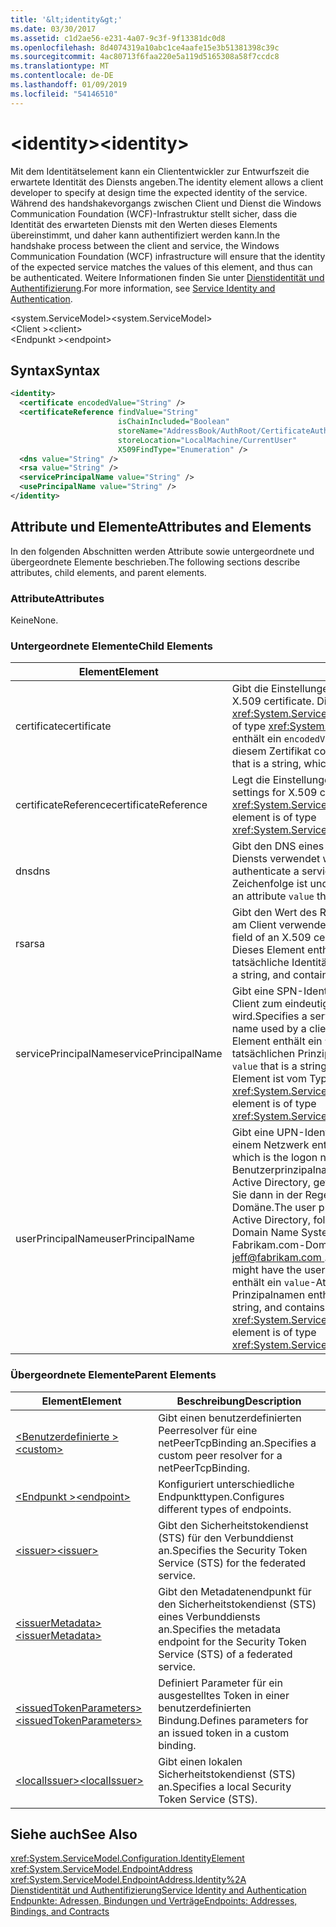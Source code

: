 ```yaml
---
title: '&lt;identity&gt;'
ms.date: 03/30/2017
ms.assetid: c1d2ae56-e231-4a07-9c3f-9f13381dc0d8
ms.openlocfilehash: 8d4074319a10abc1ce4aafe15e3b51381398c39c
ms.sourcegitcommit: 4ac80713f6faa220e5a119d5165308a58f7ccdc8
ms.translationtype: MT
ms.contentlocale: de-DE
ms.lasthandoff: 01/09/2019
ms.locfileid: "54146510"
---
```

# <a name="ltidentitygt"></a><span data-ttu-id="269cd-102">&lt;identity&gt;</span><span class="sxs-lookup"><span data-stu-id="269cd-102">&lt;identity&gt;</span></span>
<span data-ttu-id="269cd-103">Mit dem Identitätselement kann ein Cliententwickler zur Entwurfszeit die erwartete Identität des Diensts angeben.</span><span class="sxs-lookup"><span data-stu-id="269cd-103">The identity element allows a client developer to specify at design time the expected identity of the service.</span></span> <span data-ttu-id="269cd-104">Während des handshakevorgangs zwischen Client und Dienst die Windows Communication Foundation (WCF)-Infrastruktur stellt sicher, dass die Identität des erwarteten Diensts mit den Werten dieses Elements übereinstimmt, und daher kann authentifiziert werden kann.</span><span class="sxs-lookup"><span data-stu-id="269cd-104">In the handshake process between the client and service, the Windows Communication Foundation (WCF) infrastructure will ensure that the identity of the expected service matches the values of this element, and thus can be authenticated.</span></span> <span data-ttu-id="269cd-105">Weitere Informationen finden Sie unter [Dienstidentität und Authentifizierung](../../../../../docs/framework/wcf/feature-details/service-identity-and-authentication.md).</span><span class="sxs-lookup"><span data-stu-id="269cd-105">For more information, see [Service Identity and Authentication](../../../../../docs/framework/wcf/feature-details/service-identity-and-authentication.md).</span></span>  
  
 <span data-ttu-id="269cd-106">\<system.ServiceModel></span><span class="sxs-lookup"><span data-stu-id="269cd-106">\<system.ServiceModel></span></span>  
<span data-ttu-id="269cd-107">\<Client ></span><span class="sxs-lookup"><span data-stu-id="269cd-107">\<client></span></span>  
<span data-ttu-id="269cd-108">\<Endpunkt ></span><span class="sxs-lookup"><span data-stu-id="269cd-108">\<endpoint></span></span>  
  
## <a name="syntax"></a><span data-ttu-id="269cd-109">Syntax</span><span class="sxs-lookup"><span data-stu-id="269cd-109">Syntax</span></span>  
  
```xml  
<identity>
  <certificate encodedValue="String" />
  <certificateReference findValue="String"
                        isChainIncluded="Boolean"
                        storeName="AddressBook/AuthRoot/CertificateAuthority/Disallowed/My/Root/TrustedPeople/TrustedPublisher"
                        storeLocation="LocalMachine/CurrentUser"
                        X509FindType="Enumeration" />
  <dns value="String" />
  <rsa value="String" />
  <servicePrincipalName value="String" />
  <usePrincipalName value="String" />
</identity>
```  
  
## <a name="attributes-and-elements"></a><span data-ttu-id="269cd-110">Attribute und Elemente</span><span class="sxs-lookup"><span data-stu-id="269cd-110">Attributes and Elements</span></span>  
 <span data-ttu-id="269cd-111">In den folgenden Abschnitten werden Attribute sowie untergeordnete und übergeordnete Elemente beschrieben.</span><span class="sxs-lookup"><span data-stu-id="269cd-111">The following sections describe attributes, child elements, and parent elements.</span></span>  
  
### <a name="attributes"></a><span data-ttu-id="269cd-112">Attribute</span><span class="sxs-lookup"><span data-stu-id="269cd-112">Attributes</span></span>  
 <span data-ttu-id="269cd-113">Keine</span><span class="sxs-lookup"><span data-stu-id="269cd-113">None.</span></span>  
  
### <a name="child-elements"></a><span data-ttu-id="269cd-114">Untergeordnete Elemente</span><span class="sxs-lookup"><span data-stu-id="269cd-114">Child Elements</span></span>  
  
|<span data-ttu-id="269cd-115">Element</span><span class="sxs-lookup"><span data-stu-id="269cd-115">Element</span></span>|<span data-ttu-id="269cd-116">Beschreibung</span><span class="sxs-lookup"><span data-stu-id="269cd-116">Description</span></span>|  
|-------------|-----------------|  
|<span data-ttu-id="269cd-117">certificate</span><span class="sxs-lookup"><span data-stu-id="269cd-117">certificate</span></span>|<span data-ttu-id="269cd-118">Gibt die Einstellungen eines X.509-Zertifikats an.</span><span class="sxs-lookup"><span data-stu-id="269cd-118">Specifies settings of an X.509 certificate.</span></span> <span data-ttu-id="269cd-119">Dieses Element ist vom Typ <xref:System.ServiceModel.Configuration.CertificateElement>.</span><span class="sxs-lookup"><span data-stu-id="269cd-119">This element is of type <xref:System.ServiceModel.Configuration.CertificateElement>.</span></span> <span data-ttu-id="269cd-120">Es enthält ein `encodedValue`-Attribut, das eine Zeichenfolge ist, die den von diesem Zertifikat codierten Wert angibt.</span><span class="sxs-lookup"><span data-stu-id="269cd-120">It contains an attribute `encodedValue` that is a string, which specifies the value encoded by this certificate.</span></span>|  
|<span data-ttu-id="269cd-121">certificateReference</span><span class="sxs-lookup"><span data-stu-id="269cd-121">certificateReference</span></span>|<span data-ttu-id="269cd-122">Legt die Einstellungen für die X.509-Zertifikatüberprüfung fest.</span><span class="sxs-lookup"><span data-stu-id="269cd-122">Specifies settings for X.509 certificate validation.</span></span> <span data-ttu-id="269cd-123">Dieses Element ist vom Typ <xref:System.ServiceModel.Configuration.CertificateReferenceElement>.</span><span class="sxs-lookup"><span data-stu-id="269cd-123">This element is of type <xref:System.ServiceModel.Configuration.CertificateReferenceElement>.</span></span>|  
|<span data-ttu-id="269cd-124">dns</span><span class="sxs-lookup"><span data-stu-id="269cd-124">dns</span></span>|<span data-ttu-id="269cd-125">Gibt den DNS eines X.509-Zertifikats an, das zum Authentifizieren eines Diensts verwendet wird.</span><span class="sxs-lookup"><span data-stu-id="269cd-125">Specifies the DNS of an X.509 certificate used to authenticate a service.</span></span> <span data-ttu-id="269cd-126">Dieses Element enthält ein `value`-Attribut, das eine Zeichenfolge ist und die tatsächliche Identität enthält.</span><span class="sxs-lookup"><span data-stu-id="269cd-126">This element contains an attribute `value` that is a string, and contains the actual identity.</span></span>|  
|<span data-ttu-id="269cd-127">rsa</span><span class="sxs-lookup"><span data-stu-id="269cd-127">rsa</span></span>|<span data-ttu-id="269cd-128">Gibt den Wert des RSA-Felds eines für die Authentifizierung eines Diensts am Client verwendeten X.509-Zertifikats an.</span><span class="sxs-lookup"><span data-stu-id="269cd-128">Specifies the value of the RSA field of an X.509 certificate used to authenticate a service to a client.</span></span> <span data-ttu-id="269cd-129">Dieses Element enthält ein `value`-Attribut, das eine Zeichenfolge ist und die tatsächliche Identität enthält.</span><span class="sxs-lookup"><span data-stu-id="269cd-129">This element contains an attribute `value` that is a string, and contains the actual identity</span></span>|  
|<span data-ttu-id="269cd-130">servicePrincipalName</span><span class="sxs-lookup"><span data-stu-id="269cd-130">servicePrincipalName</span></span>|<span data-ttu-id="269cd-131">Gibt eine SPN-Identität an, die dem Prinzipalnamen entspricht, der vom Client zum eindeutigen Identifizieren einer Dienstinstanz verwendet wird.</span><span class="sxs-lookup"><span data-stu-id="269cd-131">Specifies a server principal name (SPN) identity, which is the principal name used by a client to uniquely identify an instance of a service.</span></span> <span data-ttu-id="269cd-132">Dieses Element enthält ein `value`-Attribut, das eine Zeichenfolge ist und den tatsächlichen Prinzipalnamen enthält.</span><span class="sxs-lookup"><span data-stu-id="269cd-132">This element contains an attribute `value` that is a string, and contains the actual principal name.</span></span> <span data-ttu-id="269cd-133">Dieses Element ist vom Typ <xref:System.ServiceModel.Configuration.ServicePrincipalNameElement>.</span><span class="sxs-lookup"><span data-stu-id="269cd-133">This element is of type <xref:System.ServiceModel.Configuration.ServicePrincipalNameElement>.</span></span>|  
|<span data-ttu-id="269cd-134">userPrincipalName</span><span class="sxs-lookup"><span data-stu-id="269cd-134">userPrincipalName</span></span>|<span data-ttu-id="269cd-135">Gibt eine UPN-Identität an, die dem Anmeldenamenstyp eines Benutzers in einem Netzwerk entspricht.</span><span class="sxs-lookup"><span data-stu-id="269cd-135">Specifies a user principal name (UPN) identity, which is the logon name type of a user on a network.</span></span> <span data-ttu-id="269cd-136">Der Benutzerprinzipalname besteht aus den Objekt-Benutzernamen, die in Active Directory, gefolgt von verwendet das at-Zeichen (\@), und klicken Sie dann in der Regel das Domain Name System übergeordneten Domäne.</span><span class="sxs-lookup"><span data-stu-id="269cd-136">The user principal name consists of the user object name used in Active Directory, followed by the at symbol (\@) and then, typically, the Domain Name System parent domain.</span></span> <span data-ttu-id="269cd-137">Z. B. möglicherweise Jeff in der Fabrikam.com-Domänenstruktur den Benutzerprinzipalnamen [ jeff@fabrikam.com ](mailto:jeffsmith@fabrikam.com).</span><span class="sxs-lookup"><span data-stu-id="269cd-137">For example, Jeff in the Fabrikam.com domain tree might have the user principal name [jeff@fabrikam.com](mailto:jeffsmith@fabrikam.com).</span></span>  <span data-ttu-id="269cd-138">Dieses Element enthält ein `value`-Attribut, das eine Zeichenfolge ist und den tatsächlichen Prinzipalnamen enthält.</span><span class="sxs-lookup"><span data-stu-id="269cd-138">This element contains an attribute `value` that is a string, and contains the actual principal name.</span></span> <span data-ttu-id="269cd-139">Dieses Element ist vom Typ <xref:System.ServiceModel.Configuration.UserPrincipalNameElement>.</span><span class="sxs-lookup"><span data-stu-id="269cd-139">This element is of type <xref:System.ServiceModel.Configuration.UserPrincipalNameElement>.</span></span>|  
  
### <a name="parent-elements"></a><span data-ttu-id="269cd-140">Übergeordnete Elemente</span><span class="sxs-lookup"><span data-stu-id="269cd-140">Parent Elements</span></span>  
  
|<span data-ttu-id="269cd-141">Element</span><span class="sxs-lookup"><span data-stu-id="269cd-141">Element</span></span>|<span data-ttu-id="269cd-142">Beschreibung</span><span class="sxs-lookup"><span data-stu-id="269cd-142">Description</span></span>|  
|-------------|-----------------|  
|[<span data-ttu-id="269cd-143">\<Benutzerdefinierte ></span><span class="sxs-lookup"><span data-stu-id="269cd-143">\<custom></span></span>](../../../../../docs/framework/configure-apps/file-schema/wcf/custom.md)|<span data-ttu-id="269cd-144">Gibt einen benutzerdefinierten Peerresolver für eine netPeerTcpBinding an.</span><span class="sxs-lookup"><span data-stu-id="269cd-144">Specifies a custom peer resolver for a netPeerTcpBinding.</span></span>|  
|[<span data-ttu-id="269cd-145">\<Endpunkt ></span><span class="sxs-lookup"><span data-stu-id="269cd-145">\<endpoint></span></span>](https://msdn.microsoft.com/library/13aa23b7-2f08-4add-8dbf-a99f8127c017)|<span data-ttu-id="269cd-146">Konfiguriert unterschiedliche Endpunkttypen.</span><span class="sxs-lookup"><span data-stu-id="269cd-146">Configures different types of endpoints.</span></span>|  
|[<span data-ttu-id="269cd-147">\<issuer></span><span class="sxs-lookup"><span data-stu-id="269cd-147">\<issuer></span></span>](../../../../../docs/framework/configure-apps/file-schema/wcf/issuer.md)|<span data-ttu-id="269cd-148">Gibt den Sicherheitstokendienst (STS) für den Verbunddienst an.</span><span class="sxs-lookup"><span data-stu-id="269cd-148">Specifies the Security Token Service (STS) for the federated service.</span></span>|  
|[<span data-ttu-id="269cd-149">\<issuerMetadata></span><span class="sxs-lookup"><span data-stu-id="269cd-149">\<issuerMetadata></span></span>](../../../../../docs/framework/configure-apps/file-schema/wcf/issuermetadata.md)|<span data-ttu-id="269cd-150">Gibt den Metadatenendpunkt für den Sicherheitstokendienst (STS) eines Verbunddiensts an.</span><span class="sxs-lookup"><span data-stu-id="269cd-150">Specifies the metadata endpoint for the Security Token Service (STS) of a federated service.</span></span>|  
|[<span data-ttu-id="269cd-151">\<issuedTokenParameters></span><span class="sxs-lookup"><span data-stu-id="269cd-151">\<issuedTokenParameters></span></span>](../../../../../docs/framework/configure-apps/file-schema/wcf/issuedtokenparameters.md)|<span data-ttu-id="269cd-152">Definiert Parameter für ein ausgestelltes Token in einer benutzerdefinierten Bindung.</span><span class="sxs-lookup"><span data-stu-id="269cd-152">Defines parameters for an issued token in a custom binding.</span></span>|  
|[<span data-ttu-id="269cd-153">\<localIssuer></span><span class="sxs-lookup"><span data-stu-id="269cd-153">\<localIssuer></span></span>](../../../../../docs/framework/configure-apps/file-schema/wcf/localissuer.md)|<span data-ttu-id="269cd-154">Gibt einen lokalen Sicherheitstokendienst (STS) an.</span><span class="sxs-lookup"><span data-stu-id="269cd-154">Specifies a local Security Token Service (STS).</span></span>|  
  
## <a name="see-also"></a><span data-ttu-id="269cd-155">Siehe auch</span><span class="sxs-lookup"><span data-stu-id="269cd-155">See Also</span></span>  
 <xref:System.ServiceModel.Configuration.IdentityElement>  
 <xref:System.ServiceModel.EndpointAddress>  
 <xref:System.ServiceModel.EndpointAddress.Identity%2A>  
 [<span data-ttu-id="269cd-156">Dienstidentität und Authentifizierung</span><span class="sxs-lookup"><span data-stu-id="269cd-156">Service Identity and Authentication</span></span>](../../../../../docs/framework/wcf/feature-details/service-identity-and-authentication.md)  
 [<span data-ttu-id="269cd-157">Endpunkte: Adressen, Bindungen und Verträge</span><span class="sxs-lookup"><span data-stu-id="269cd-157">Endpoints: Addresses, Bindings, and Contracts</span></span>](../../../../../docs/framework/wcf/feature-details/endpoints-addresses-bindings-and-contracts.md)

